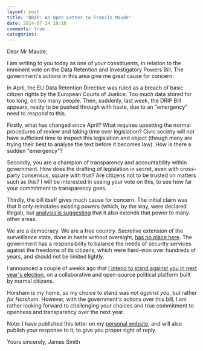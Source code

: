 ```yaml
---
layout: post
title: "DRIP: An Open Letter to Francis Maude"
date: 2014-07-14 10:16
comments: true
categories:
---
```


Dear Mr Maude,

I am writing to you today as one of your constituents, in relation to the imminent vote on the Data Retention and Investigatory Powers Bill. The government's actions in this area give me great cause for concern.

In April, the EU Data Retention Directive was ruled as a breach of basic citizen rights by the European Courts of Justice. Too much data stored for too long, on too many people. Then, suddenly, last week, the DRIP Bill appears, ready to be pushed through with haste, due to an "emergency" need to respond to this.

Firstly, what has changed since April? What requires upsetting the normal procedures of review and taking time over legislation? Civic society will not have sufficient time to inspect this legislation and object (though many are trying their best to analyse the text before it becomes law). How is there a sudden "emergency"?

Secondly, you are a champion of transparency and accountability within government. How does the drafting of legislation in secret, even *with* cross-party consensus, square with that? Are citizens not to be trusted on matters such as this? I will be interested in seeing your vote on this, to see how far your commitment to transparency goes.

Thirdly, the bill itself gives much cause for concern. The initial claim was that it only reinstates existing powers (which, by the way, were declared illegal), but [analysis is suggesting](http://cyberleagle.blogspot.com/2014/07/dissecting-emergency-data-retention-and.html) that it also extends that power to many other areas.

We are a democracy. We are a free country. Secretive extension of the surveillance state, done in haste without oversight, [has no place here](http://www.dailymail.co.uk/debate/article-2690181/David-Davis-devastating-attack-loss-privacy-This-data-law-catching-terrorists-lust-power.html). The government has a responsibility to balance the needs of security services against the freedoms of its citizens, which were hard-won over hundreds of years, and should not be limited lightly.

I announced a couple of weeks ago that [I intend to stand against you in next year's election](/blog/2014/06/27/standing-for-parliament-in-2015/), on a collaborative and open-source political platform built by normal citizens.

Horsham is my home, so my choice to stand was not *against you*, but rather *for Horsham*. However, with the government's actions over this bill, I am rather looking forward to challenging your choices and true commitment to openness and transparency over the next year.

Note: I have published this letter on my [personal website](http://floppy.org.uk), and will also publish your response to it, to give you proper right of reply.

Yours sincerely,
James Smith
